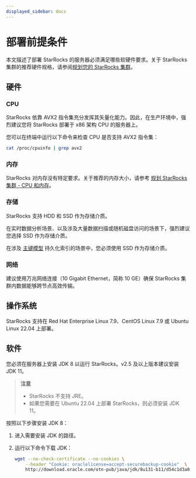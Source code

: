 ```yaml
---
displayed_sidebar: docs
---
```


# 部署前提条件

本文描述了部署 StarRocks 的服务器必须满足哪些软硬件要求。关于 StarRocks 集群的推荐硬件规格，请参阅[规划您的 StarRocks 集群](../deployment/plan_cluster.md)。

## 硬件

### CPU

StarRocks 依靠 AVX2 指令集充分发挥其矢量化能力。因此，在生产环境中，强烈建议您将 StarRocks 部署于 x86 架构 CPU 的服务器上。

您可以在终端中运行以下命令来检查 CPU 是否支持 AVX2 指令集：

```Bash
cat /proc/cpuinfo | grep avx2
```

### 内存

StarRocks 对内存没有特定要求。关于推荐的内存大小，请参考 [规划 StarRocks 集群 - CPU 和内存](../deployment/plan_cluster.md#cpu-和内存)。

### 存储

StarRocks 支持 HDD 和 SSD 作为存储介质。

在实时数据分析场景、以及涉及大量数据扫描或随机磁盘访问的场景下，强烈建议您选择 SSD 作为存储介质。

在涉及 [主键模型](../table_design/table_types/primary_key_table.md) 持久化索引的场景中，您必须使用 SSD 作为存储介质。

### 网络

建议使用万兆网络连接（10 Gigabit Ethernet，简称 10 GE）确保 StarRocks 集群内数据能够跨节点高效传输。

## 操作系统

StarRocks 支持在 Red Hat Enterprise Linux 7.9、CentOS Linux 7.9 或 Ubuntu Linux 22.04 上部署。

## 软件

您必须在服务器上安装 JDK 8 以运行 StarRocks。v2.5 及以上版本建议安装 JDK 11。

> **注意**
>
> - StarRocks 不支持 JRE。
> - 如果您需要在 Ubuntu 22.04 上部署 StarRocks，则必须安装 JDK 11。

按照以下步骤安装 JDK 8：

1. 进入需要安装 JDK 的路径。
2. 运行以下命令下载 JDK：

   ```Bash
   wget --no-check-certificate --no-cookies \
       --header "Cookie: oraclelicense=accept-securebackup-cookie"  \
       http://download.oracle.com/otn-pub/java/jdk/8u131-b11/d54c1d3a095b4ff2b6607d096fa80163/jdk-8u131-linux-x64.tar.gz
   ```
